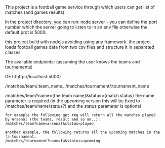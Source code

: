 This project is a football game service through which users can get list of matches (and games results)

In the project directory, you can run:
node server - you can define the port number which the server going to listen to in an env file otherwise the default prot is 5000.

this project build with nodejs avoiding using any framework.
the project loads football games data from two csv files and structure it in separated classes  

The available endpoints:
(assuming the user knows the teams and tournaments)

GET:(http://localhost:5000)

/matches/team/:team_name_
/matches/tournament/:tournament_name


/matches/team?name={the team name}&status={match status}
the name parameter is required (in the upcoming version this will be fixed to /matches/team/name/status?)
and the status parameter is optional 

    for example the following get req will return all the matches played by Arsenal (the teams, result and so on..): 
    /matches/team?name=arsenal&status=played
    
    another example, the following returns all the upcoming matches in the fa tournament.
    /matches/tournament?name=fa&status=upcoming

